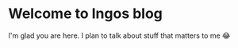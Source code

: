 # Welcome to Ingos blog

I'm glad you are here. I plan to talk about stuff that matters to me :joy:
